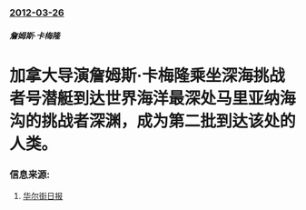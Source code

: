 ### [2012-03-26](/zh/news/2012/03/26/index.md)

##### 詹姆斯·卡梅隆
# 加拿大导演詹姆斯·卡梅隆乘坐深海挑战者号潜艇到达世界海洋最深处马里亚纳海沟的挑战者深渊，成为第二批到达该处的人类。




### 信息来源:

1. [华尔街日报](https://web.archive.org/web/20120329225911/http://cn.wsj.com/gb/20120327/bus105353.asp)
